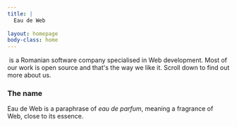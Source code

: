 ```yaml
---
title: |
  Eau de Web  
  
layout: homepage
body-class: home
---
```

&nbsp;is a Romanian software company specialised in Web
development. Most of our work is open source and that's the way we
like it. Scroll down to find out more about us.
  
### The name ###
Eau de Web is a paraphrase of *eau de parfum*, meaning a fragrance of Web, close to its essence.

